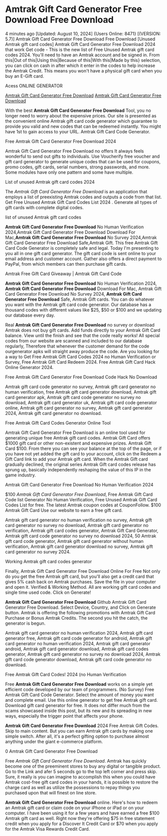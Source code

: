 # Amtrak Gift Card Generator Free Download Free Download

4 minutes ago [Updated: August 10, 2024] {Users Online: 8471} [(VERSION: 5.7)] Amtrak Gift Card Generator Free Download Free Download  [Unused Amtrak gift card codes] Amtrak Gift Card Generator Free Download 2024 that work Get code - This is the new list of Free Unused Amtrak gift card codes 2024. You'll need to have an Amtrak account and be signed in. From this|Out of this|Using this|Because of this|With this|Made by this} selection, you can click on cash in after which it enter in the codes to help increase the Amtrak Credit. This means you won't have a physical gift card when you buy an E-Gift card.

Acess ONLINE GENERATOR

[Amtrak Gift Card Generator Free Download](http://rmdld.site/dd23iqn)
[Amtrak Gift Card Generator Free Download](http://rmdld.site/dd23iqn)

With the best **Amtrak Gift Card Generator Free Download** Tool, you no longer need to worry about the expensive prices. Our site is presented as the convenient online Amtrak gift card code generator which guarantee to provide you valid and new codes that can be redeemed instantly. You might have 1st to gain access to your URL. Amtrak Gift Card Code Generator. 

Free Amtrak Gift Card Generator Free Download 2024

Amtrak Gift Card Generator Free Download no offers It always feels wonderful to send out gifts to individuals. Use Voucherify free voucher and gift card generator to generate unique codes that can be used for coupons, promo codes, gift cards, serial numbers, strong passwords, and more. Some modules have only one pattern and some have multiple.

List of unused Amtrak gift card codes 2024

The *Amtrak Gift Card Generator Free Download* is an application that employs a list of preexisting Amtrak codes and outputs a code from that list. Get Free Unused Amtrak Gift Card Codes List 2024 . Generate all types of gift cards with complete digital codes.

list of unused Amtrak gift card codes

**Amtrak Gift Card Generator Free Download** No Human Verification 2024,Amtrak Gift Card Generator Free Download Download For Mac,**Amtrak Gift Card Generator Free Download** No Survey 2024,Amtrak Gift Card Generator Free Download Safe,Amtrak Gift. This free Amtrak Gift Card Code Generator is completely safe and legal. Today I'm presenting to you all in one gift card generator. The gift card code is sent online to your email address and customer account. Gather also offers a direct payment to PayPal, from which members can then purchase gift cards. 

Amtrak Free Gift Card Giveaway | Amtrak Gift Card Code

**Amtrak Gift Card Generator Free Download** No Human Verification 2024, **Amtrak Gift Card Generator Free Download** Download For Mac, Amtrak Gift Card Generator Free Download No Survey 2024, **Amtrak Gift Card Generator Free Download** Safe, Amtrak Gift cards. You can do whatever you want with the Amtrak gift card code generator. Our database has a thousand codes with different values like $25, $50 or $100 and we updating our database every day.

Real **Amtrak Gift Card Generator Free Download** no survey or download Amtrak does not buy gift cards. Add funds directly to your Amtrak Gift Card balance. View until the finish and see that the code really works! All special codes from our website are scanned and included to our database regularly, Therefore that whenever the customer demand for the code ourgenerator apks will straight away produce the code. Are you looking for a way to Get Free Amtrak Gift Card Codes 2024 no Human Verification or Survey, Free Amtrak Gift Card Redeem 2024. Free Amtrak Gift Card Hack Online Generator 2024.

Free Amtrak Gift Card Generator Free Download Code Hack No Download

Amtrak gift card code generator no survey, Amtrak gift card generator no human verification, free Amtrak gift card generator download, Amtrak gift card generator apk, Amtrak gift card code generator no survey no download, Amtrak gift card generator uk, Amtrak gift card code generator online, Amtrak gift card generator no survey, Amtrak gift card generator 2024, Amtrak gift card generator no download.

Free Amtrak Gift Card Codes Generator Online Tool

Amtrak Gift Card Generator Free Download is an online tool used for generating unique free Amtrak gift card codes. Amtrak Gift Card offers $1000 gift card or other non-existent and expensive prizes. Amtrak Gift Card $100. From there you can see your balance at the top of the page, or if you have not yet added the gift card to your account, click on the Redeem a Gift Card link to add your Amtrak gift card. When the Amtrak Gift card gradually declined, the original series Amtrak Gift card codes release has sprung up, basically independently reshaping the value of this IP in the game industry.

Amtrak Gift Card Generator Free Download No Human Verification 2024

$100 *Amtrak Gift Card Generator Free Download*, Free Amtrak Gift Card Code list Generator No Human Verification, Free Unused Amtrak Gift Card Codes List for free. The latest Amtrak coupon codes at CouponFollow. $100 Amtrak Gift Card Use our website to earn a free gift card. 

Amtrak gift card generator no human verification no survey, Amtrak gift card generator no survey no download, Amtrak gift card generator no verification, Amtrak gift card codes generator, Amtrak Gift Card Generator, Amtrak gift card code generator no survey no download 2024, 50 Amtrak gift card code generator, Amtrak gift card generator without human verification, Amtrak gift card generator download no survey, Amtrak gift card generator no survey 2024.

Working Amtrak gift card codes generator

Finally, Amtrak Gift Card Generator Free Download Online For Free Not only do you get the free Amtrak gift card, but you'll also get a credit card that gives 5% cash back on Amtrak purchases. Save the file in your computer and open it. Verified & Working Method. All are working gift card codes and single time used code. Click on Generate!

**Amtrak Gift Card Generator Free Download** Github Amtrak Gift Card Generator Free Download. Select Device, Country, and Click on Generate button. Amtrak is offering the following promotions with Amtrak Gift Card Purchase or Bonus Amtrak Credits. The second you hit the catch, the generator is begun.

Amtrak gift card generator no human verification 2024, Amtrak gift card generator free, Amtrak gift card code generator for android, Amtrak gift card generator no human verification 2024, Amtrak gift card generator android, Amtrak gift card generator download, Amtrak gift card codes generator, Amtrak gift card generator no survey no download 2024, Amtrak gift card code generator download, Amtrak gift card code generator no download.

Free Amtrak Gift Card Codes! 2024 (no Human Verification

Free **Amtrak Gift Card Generator Free Download** works on a simple yet efficient code developed by our team of programmers. (No Survey) Free Amtrak Gift Card Code Generator. Select the amount of money you want and complete email. Use this online generator to get free Amtrak gift card. Download gift card generator for free. It does not differ much from the scams showcased inside this post, but its new and its spreading in new ways, especially the trigger point that affects your phone.

**Amtrak Gift Card Generator Free Download** 2024 Free Amtrak Gift Codes. Skip to main content. But you can earn Amtrak gift cards by making one simple switch. After all, it's a perfect gifting option to purchase almost anything under the giant e-commerce platform.

0 Amtrak Gift Card Generator Free Download

Free *Amtrak Gift Card Generator Free Download*. Amtrak has quickly become one of the preeminent stores to buy any digital or tangible product. Go to the Link and afer 5 seconds go to the top left corner and press skip. Sure, it really is you can imagine to accomplish this when you could have Amtrak cost-free gift card codes in your hands, it is possible to restore the charge card as well as utilize the possessions to repay things you purchased upon that will finest on line store.

**Amtrak Gift Card Generator Free Download** online. Here's how to redeem an Amtrak gift card or claim code on your iPhone or iPad or on your computer. I have been using it for a few years and have earned a free $100 Amtrak gift card as well. Right now they're offering $75 in free statement credit when you apply for a Discover It Credit Card or $70 when you apply for the Amtrak Visa Rewards Credit Card.